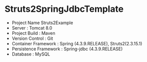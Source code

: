 # Struts2SpringJdbcTemplate
* Project Name Struts2Example
* Server : Tomcat 8.0 
* Project Build : Maven 
* Version Control : Git 
* Container Framework : Spring (4.3.9.RELEASE), Struts2(2.3.15.1)
* Persistence Framework : Spring-jdbc (4.3.9.RELEASE)
* Database : MySQL 
